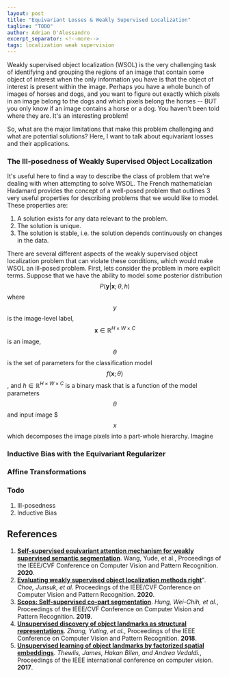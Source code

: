 ```yaml
---
layout: post
title: "Equivariant Losses & Weakly Supervised Localization"
tagline: "TODO"
author: Adrian D'Alessandro
excerpt_separator: <!--more-->
tags: localization weak supervision
---
```


Weakly supervised object localization (WSOL) is the very challenging task of identifying and grouping the regions of an image that contain some object of interest when the only information you have is that the object of interest is present within the image. Perhaps you have a whole bunch of images of horses and dogs, and you want to figure out exactly which pixels in an image belong to the dogs and which pixels belong the horses -- BUT you only know if an image contains a horse or a dog. You haven't been told where they are. It's an interesting problem!

[//]:  # (Maybe put a picture here?)

So, what are the major limitations that make this problem challenging and what are potential solutions? Here, I want to talk about equivariant losses and their applications.

### The Ill-posedness of Weakly Supervised Object Localization
It's useful here to find a way to describe the class of problem that we're dealing with when attempting to solve WSOL. The French mathematician Hadamard provides the concept of a well-posed problem that outlines 3 very useful properties for describing problems that we would like to model. These properties are:
1. A solution exists for any data relevant to the problem.
2. The solution is unique.
3. The solution is stable, i.e. the solution depends continuously on changes in the data.

There are several different aspects of the weakly supervised object localization problem that can violate these conditions, which would make WSOL an ill-posed problem. First, lets consider the problem in more explicit terms. Suppose that we have the ability to model some posterior distribution $$P(\mathbf{y}|\mathbf{x}; \theta, h)$$ where $$y$$ is the image-level label, $$\mathbf{x} \in \mathbb{R}^{H \times W \times C}$$ is an image, $$\theta$$ is the set of parameters for the classification model $$f(\mathbf{x}; \theta)$$, and $h \in \mathbb{R}^{H \times W \times C}$ is a binary mask that is a function of the model parameters $$\theta$$ and input image $$$x$$ which decomposes the image pixels into a part-whole hierarchy. Imagine

### Inductive Bias with the Equivariant Regularizer

### Affine Transformations 

### Todo

1. Ill-posedness
2. Inductive Bias

## References
1. __[Self-supervised equivariant attention mechanism for weakly supervised semantic segmentation](https://openaccess.thecvf.com/content_CVPR_2020/html/Wang_Self-Supervised_Equivariant_Attention_Mechanism_for_Weakly_Supervised_Semantic_Segmentation_CVPR_2020_paper.html)__. Wang, Yude, et al., Proceedings of the IEEE/CVF Conference on Computer Vision and Pattern Recognition. __2020__.
2. __[Evaluating weakly supervised object localization methods right](https://openaccess.thecvf.com/content_CVPR_2020/html/Choe_Evaluating_Weakly_Supervised_Object_Localization_Methods_Right_CVPR_2020_paper.html)__". _Choe, Junsuk, et al._ Proceedings of the IEEE/CVF Conference on Computer Vision and Pattern Recognition. __2020__.
3. __[Scops: Self-supervised co-part segmentation](https://openaccess.thecvf.com/content_CVPR_2019/html/Hung_SCOPS_Self-Supervised_Co-Part_Segmentation_CVPR_2019_paper.html)__. _Hung, Wei-Chih, et al._, Proceedings of the IEEE/CVF Conference on Computer Vision and Pattern Recognition. __2019__.
4.  __[Unsupervised discovery of object landmarks as structural representations](https://openaccess.thecvf.com/content_cvpr_2018/html/Zhang_Unsupervised_Discovery_of_CVPR_2018_paper.html)__. _Zhang, Yuting, et al._, Proceedings of the IEEE Conference on Computer Vision and Pattern Recognition. __2018__.
5.  __[Unsupervised learning of object landmarks by factorized spatial embeddings](https://openaccess.thecvf.com/content_iccv_2017/html/Thewlis_Unsupervised_Learning_of_ICCV_2017_paper.html)__. _Thewlis, James, Hakan Bilen, and Andrea Vedaldi._, Proceedings of the IEEE international conference on computer vision. __2017__.
